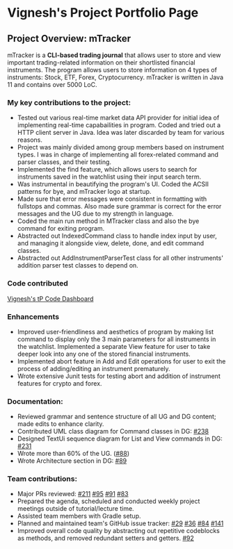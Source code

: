# Vignesh's Project Portfolio Page

## Project Overview: mTracker

mTracker is a **CLI-based trading journal** that allows
user to store and view important trading-related information on their
shortlisted financial instruments. The program allows users to store
information on 4 types of instruments: Stock, ETF, Forex, Cryptocurrency. 
mTracker is written in Java 11 and contains over 5000 LoC.

### My key contributions to the project:

- Tested out various real-time market data API provider for initial idea of 
  implementing real-time capabailities in program. Coded and tried out a HTTP client
  server in Java. Idea was later discarded by team for various reasons.
- Project was mainly divided among group members based on instrument types.
I was in charge of implementing all forex-related command and parser classes, and their testing.
- Implemented the find feature, which allows users to search for 
instruments saved in the watchlist using their input search term.
- Was instrumental in beautifying the program's UI. Coded the ACSII patterns
for bye, and mTracker logo at startup.
- Made sure that error messages were consistent in formatting with fullstops 
and commas. Also made sure grammar is correct for the error messages and the UG due to 
  my strength in language.
- Coded the main run method in MTracker class and also the bye command for exiting
program.
- Abstracted out IndexedCommand class to handle index input by user, and
managing it alongside view, delete, done, and edit command classes.
- Abstracted out AddInstrumentParserTest class for all other instruments' addition parser test classes
to depend on.
  
### Code contributed

[Vignesh's tP Code Dashboard](https://nus-cs2113-ay2122s1.github.io/tp-dashboard/?search=vignesh&sort=groupTitle&sortWithin=title&timeframe=commit&mergegroup=&groupSelect=groupByRepos&breakdown=true&checkedFileTypes=docs~functional-code~test-code~other&since=2021-09-25&tabOpen=true&tabType=authorship&tabAuthor=KVignesh122&tabRepo=AY2122S1-CS2113T-T12-1%2Ftp%5Bmaster%5D&authorshipIsMergeGroup=false&authorshipFileTypes=docs~functional-code~test-code~other&authorshipIsBinaryFileTypeChecked=false)

### Enhancements
- Improved user-friendliness and aesthetics of program by
  making list command to display only the 3 main parameters for all instruments
  in the watchlist. Implemented a separate View feature for user to 
  take deeper look into any one of the stored financial instruments.
- Implemented abort feature in Add and Edit operations for user to exit
the process of adding/editing an instrument prematurely.
- Wrote extensive Junit tests for testing abort and addition of instrument features
for crypto and forex.
  
### Documentation:
- Reviewed grammar and sentence structure of all UG and DG content; made edits to enhance clarity.
- Contributed UML class diagram for Command classes in DG: [#238](https://github.com/AY2122S1-CS2113T-T12-1/tp/pull/238)
- Designed TextUi sequence diagram for List and View commands in DG: [#231](https://github.com/AY2122S1-CS2113T-T12-1/tp/pull/231)
- Wrote more than 60% of the UG. ([#88](https://github.com/AY2122S1-CS2113T-T12-1/tp/pull/88))
- Wrote Architecture section in DG: [#89](https://github.com/AY2122S1-CS2113T-T12-1/tp/pull/89)

### Team contributions:
- Major PRs reviewed: [#211](https://github.com/AY2122S1-CS2113T-T12-1/tp/pull/211) 
  [#95](https://github.com/AY2122S1-CS2113T-T12-1/tp/pull/95)
  [#91](https://github.com/AY2122S1-CS2113T-T12-1/tp/pull/91)
  [#83](https://github.com/AY2122S1-CS2113T-T12-1/tp/pull/83)
- Prepared the agenda, scheduled and conducted weekly project meetings outside of tutorial/lecture time.
- Assisted team members with Gradle setup.
- Planned and maintained team's GitHub issue tracker: [#29](https://github.com/AY2122S1-CS2113T-T12-1/tp/issues/29)
[#36](https://github.com/AY2122S1-CS2113T-T12-1/tp/issues/36)
  [#84](https://github.com/AY2122S1-CS2113T-T12-1/tp/issues/84)
  [#141](https://github.com/AY2122S1-CS2113T-T12-1/tp/issues/141)
- Improved overall code quality by abstracting out repetitive codeblocks as
    methods, and removed redundant setters and getters. [#92](https://github.com/AY2122S1-CS2113T-T12-1/tp/issues/92)
